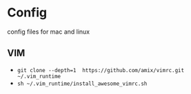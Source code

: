 # Config
config files for mac and linux

## VIM
* `git clone --depth=1  https://github.com/amix/vimrc.git ~/.vim_runtime`
* `sh ~/.vim_runtime/install_awesome_vimrc.sh`
